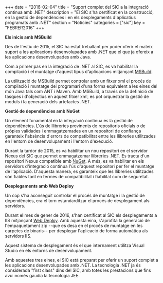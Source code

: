 +++
date        = "2016-02-04"
title       = "Suport complet del SIC a la integració contínua amb .NET"
description = "El SIC s'ha certificat en la construcció, en la gestió de dependències i en els desplegaments d'aplicatius programats amb .NET"
section     = "Notícies"
categories  = ["sic"]
key         = "FEBRER2016"
+++

__Els inicis amb MSBuild__

Des de l'estiu de 2015, el SIC ha estat treballant per poder oferir el mateix suport a les aplicacions desenvolupades amb .NET que el que ja ofereix a les aplicacions desenvolupades amb Java.

Com a primer pas en la integració de .NET al SIC, es va habilitar la compilació i el muntatge d'aquest tipus d'aplicacions mitjançant [MSBuild](https://msdn.microsoft.com/es-es/library/dd393574.aspx).

La utilització de MSBuild permet controlar amb un fitxer xml el procés de compilació i muntatge del programari d'una forma equivalent a les eines del món Java tals com ANT i Maven. Amb MSBuild, a través de la definició de tasques i d'objectius en aquest fitxer xml, es pot orquestrar la gestió de mòduls i la generació dels artefactes .NET.

__Gestió de dependències amb NuGet__

Un element fonamental en la integració contínua és la gestió de dependències. L'ús de llibreries provinents de repositoris oficials o de pròpies validades i emmagatzemades en un repositori de confiança garanteix l'absència d'errors de compatibilitat entre les llibreries utilitzades en l'entorn de desenvolupament i l'entorn d'execució.

Durant la tardor de 2015, es va habilitar un nou repositori en el servidor Nexus del SIC que permet emmagatzemar llibreries .NET. Es tracta d'un repositori Nexus compatible amb [NuGet](https://www.nuget.org/). A més, es va habilitar en els servidors d'integració contínua l'ús d'aquest repositori per fer el muntatge de l'aplicació. D'aquesta manera, es garanteix que les llibreries utilitzades són fiables tant en termes de compatibilitat i fiabilitat com de seguretat.

__Desplegaments amb Web Deploy__

Un cop s'ha aconseguit controlar el procés de muntatge i la gestió de dependències, era el torn estandarditzar el procés de desplegament als servidors.

Durant el mes de gener de 2016, s'han certificat al SIC els desplegaments a IIS mitjançant [Web Deploy](https://www.microsoft.com/es-es/download/details.aspx?id=43717&751be11f-ede8-5a0c-058c-2ee190a24fa6=True). Amb aquesta eina, s'aprofita la generació de l'empaquetament zip --que es desa en el procés de muntatge en les carpetes de binaris-- per desplegar l'aplicació de forma automàtica als servidors IIS.

Aquest sistema de desplegament és el que internament utilitza Visual Studio en els entorns de desenvolupament.

Amb aquestes tres eines, el SIC està preparat per oferir un suport complet a les aplicacions desenvolupades amb .NET. La tecnologia .NET ja és considerada "first class" dins del SIC, amb totes les prestacions que fins avui només gaudia la tecnologia JEE.
